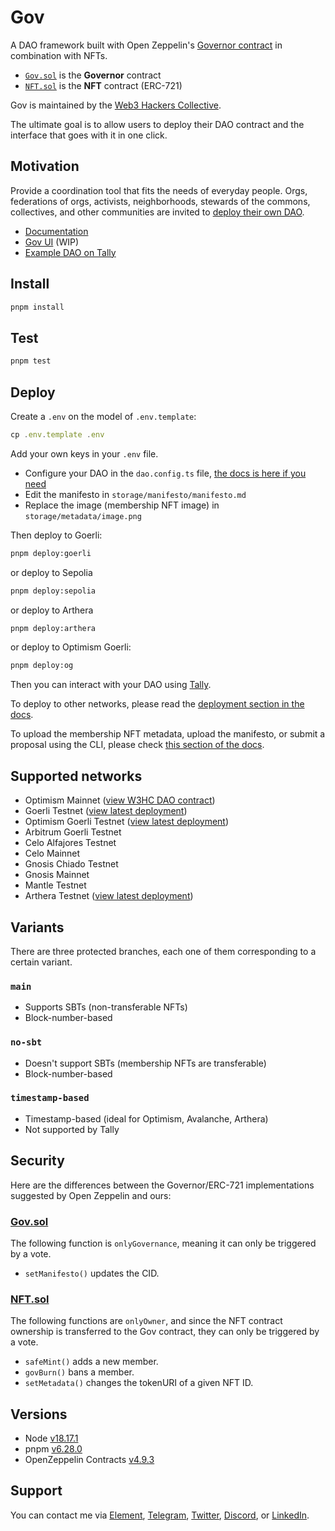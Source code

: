 # Gov

A DAO framework built with Open Zeppelin's [Governor contract](https://docs.openzeppelin.com/contracts/4.x/governance#governor) in combination with NFTs.

- [`Gov.sol`](https://github.com/web3-hackers-collective/dao-contracts/blob/main/contracts/Gov.sol) is the **Governor** contract
- [`NFT.sol`](https://github.com/web3-hackers-collective/dao-contracts/blob/main/contracts/NFT.sol) is the **NFT** contract (ERC-721)

Gov is maintained by the [Web3 Hackers Collective](https://www.tally.xyz/gov/web3-hackers-collective).

The ultimate goal is to allow users to deploy their DAO contract and the interface that goes with it in one click.

## Motivation

Provide a coordination tool that fits the needs of everyday people. Orgs, federations of orgs, activists, neighborhoods, stewards of the commons, collectives, and other communities are invited to [deploy their own DAO](https://w3hc.github.io/gov-docs/deployment.html). 

- [Documentation](https://w3hc.github.io/gov-docs/)
- [Gov UI](https://gov-ui.netlify.app/) (WIP)
- [Example DAO on Tally](https://www.tally.xyz/gov/web3-hackers-collective)

## Install

```js
pnpm install
```

## Test

```js
pnpm test
```

## Deploy

Create a `.env` on the model of `.env.template`:

```js
cp .env.template .env
```

Add your own keys in your `.env` file. 

- Configure your DAO in the `dao.config.ts` file, [the docs is here if you need](https://w3hc.github.io/gov-docs/)
- Edit the manifesto in `storage/manifesto/manifesto.md`
- Replace the image (membership NFT image) in `storage/metadata/image.png`

Then deploy to Goerli:

```bash
pnpm deploy:goerli
```

or deploy to Sepolia

```bash
pnpm deploy:sepolia
```

or deploy to Arthera

```bash
pnpm deploy:arthera
```

or deploy to Optimism Goerli:

```bash
pnpm deploy:og
```

Then you can interact with your DAO using [Tally](https://www.tally.xyz/).

To deploy to other networks, please read the [deployment section in the docs](https://w3hc.github.io/gov-docs/deployment.html).

To upload the membership NFT metadata, upload the manifesto, or submit a proposal using the CLI, please check [this section of the docs](https://w3hc.github.io/gov-docs/deployment.html#use).

## Supported networks

- Optimism Mainnet ([view W3HC DAO contract](https://optimistic.etherscan.io/address/0x83e2403a8b94af988b4f4ae9869577783b8cd216#writeContract))
- Goerli Testnet ([view latest deployment](https://goerli.etherscan.io/address/0x4Ab5851BaAA670f93CE5a1B1E4885eBe12FD4f1d#writeContract))
- Optimism Goerli Testnet ([view latest deployment](https://goerli-optimism.etherscan.io/address/0xa2be3b1b4666ceb06c3237078b73089b8b95078c#writeContract))
- Arbitrum Goerli Testnet
- Celo Alfajores Testnet
- Celo Mainnet
- Gnosis Chiado Testnet
- Gnosis Mainnet 
- Mantle Testnet
- Arthera Testnet ([view latest deployment](https://explorer-test.arthera.net/address/0x28F1Ef960E2674cAdf2F4197910e2fcFb4b8BA1C?tab=txs))

## Variants

There are three protected branches, each one of them corresponding to a certain variant. 

### `main`

- Supports SBTs (non-transferable NFTs)
- Block-number-based

### `no-sbt`

- Doesn't support SBTs (membership NFTs are transferable)
- Block-number-based

### `timestamp-based`

- Timestamp-based (ideal for Optimism, Avalanche, Arthera)
- Not supported by Tally

## Security

Here are the differences between the Governor/ERC-721 implementations suggested by Open Zeppelin and ours:

### [Gov.sol](https://github.com/w3hc/gov/blob/main/contracts/Gov.sol)

The following function is `onlyGovernance`, meaning it can only be triggered by a vote.

- `setManifesto()` updates the CID.

### [NFT.sol](https://github.com/w3hc/gov/blob/main/contracts/NFT.sol)

The following functions are `onlyOwner`, and since the NFT contract ownership is transferred to the Gov contract, they can only be triggered by a vote.

- `safeMint()` adds a new member.
- `govBurn()` bans a member.
- `setMetadata()` changes the tokenURI of a given NFT ID.

## Versions

- Node [v18.17.1](https://nodejs.org/uk/blog/release/v18.17.1/)
- pnpm [v6.28.0](https://pnpm.io/)
- OpenZeppelin Contracts [v4.9.3](https://github.com/OpenZeppelin/openzeppelin-contracts/releases/tag/v4.9.3)

## Support

You can contact me via [Element](https://matrix.to/#/@julienbrg:matrix.org), [Telegram](https://t.me/julienbrg), [Twitter](https://twitter.com/julienbrg), [Discord](https://discord.com/invite/uSxzJp3J76), or [LinkedIn](https://www.linkedin.com/in/julienberanger/).
